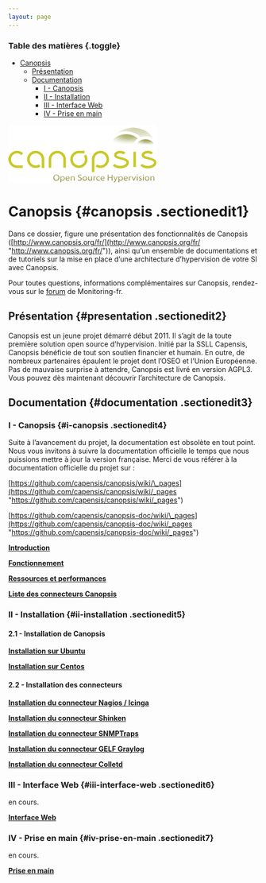 ```yaml
---
layout: page
---
```


### Table des matières {.toggle}

-   [Canopsis](start.html#canopsis)
    -   [Présentation](start.html#presentation)
    -   [Documentation](start.html#documentation)
        -   [I - Canopsis](start.html#i-canopsis)
        -   [II - Installation](start.html#ii-installation)
        -   [III - Interface Web](start.html#iii-interface-web)
        -   [IV - Prise en main](start.html#iv-prise-en-main)

[![](../../../assets/media/canopsis/canopsis_logo.png@w=300)](../../../_detail/canopsis/canopsis_logo.png@id=canopsis%253Astart.html "canopsis:canopsis_logo.png")

Canopsis {#canopsis .sectionedit1}
========

Dans ce dossier, figure une présentation des fonctionnalités de Canopsis
([http://www.canopsis.org/fr/](http://www.canopsis.org/fr/ "http://www.canopsis.org/fr/")),
ainsi qu’un ensemble de documentations et de tutoriels sur la mise en
place d’une architecture d’hypervision de votre SI avec Canopsis.

Pour toutes questions, informations complémentaires sur Canopsis,
rendez-vous sur le
[forum](http://forums.monitoring-fr.org/ "http://forums.monitoring-fr.org/")
de Monitoring-fr.

Présentation {#presentation .sectionedit2}
------------

Canopsis est un jeune projet démarré début 2011. Il s’agit de la toute
première solution open source d’hypervision. Initié par la SSLL
Capensis, Canopsis bénéficie de tout son soutien financier et humain. En
outre, de nombreux partenaires épaulent le projet dont l’OSEO et l’Union
Européenne. Pas de mauvaise surprise à attendre, Canopsis est livré en
version AGPL3. Vous pouvez dès maintenant découvrir l’architecture de
Canopsis.

Documentation {#documentation .sectionedit3}
-------------

### I - Canopsis {#i-canopsis .sectionedit4}

Suite à l’avancement du projet, la documentation est obsolète en tout
point. Nous vous invitons à suivre la documentation officielle le temps
que nous puissions mettre à jour la version française. Merci de vous
référer à la documentation officielle du projet sur :

[https://github.com/capensis/canopsis/wiki/\_pages](https://github.com/capensis/canopsis/wiki/_pages "https://github.com/capensis/canopsis/wiki/_pages")

[https://github.com/capensis/canopsis-doc/wiki/\_pages](https://github.com/capensis/canopsis-doc/wiki/_pages "https://github.com/capensis/canopsis-doc/wiki/_pages")

**[Introduction](http://wiki.monitoring-fr.org/canopsis/canopsis-introduction "canopsis:canopsis-introduction")**

**[Fonctionnement](../../../canopsis/canopsis-work.html "canopsis:canopsis-work")**

**[Ressources et
performances](http://wiki.monitoring-fr.org/canopsis/canopsis-resources "canopsis:canopsis-resources")**

**[Liste des connecteurs
Canopsis](../../../canopsis/canopsis-connectors.html "canopsis:canopsis-connectors")**

### II - Installation {#ii-installation .sectionedit5}

#### 2.1 - Installation de Canopsis

**[Installation sur
Ubuntu](../../../canopsis/canopsis-ubuntu-install.html "canopsis:canopsis-ubuntu-install")**

**[Installation sur
Centos](../../../canopsis/canopsis-centos-install.html "canopsis:canopsis-centos-install")**

#### 2.2 - Installation des connecteurs

**[Installation du connecteur Nagios /
Icinga](../../../canopsis/canopsis-nagios-connector.html "canopsis:canopsis-nagios-connector")**

**[Installation du connecteur
Shinken](../../../canopsis/canopsis-shinken-connector.html "canopsis:canopsis-shinken-connector")**

**[Installation du connecteur
SNMPTraps](http://wiki.monitoring-fr.org/canopsis/canopsis-snmptrap-connector "canopsis:canopsis-snmptrap-connector")**

**[Installation du connecteur GELF
Graylog](http://wiki.monitoring-fr.org/canopsis/canopsis-graylog-connector "canopsis:canopsis-graylog-connector")**

**[Installation du connecteur
Colletd](http://wiki.monitoring-fr.org/canopsis/canopsis-collectd-connector "canopsis:canopsis-collectd-connector")**

### III - Interface Web {#iii-interface-web .sectionedit6}

en cours.

**[Interface
Web](http://wiki.monitoring-fr.org/canopsis/canopsis-interface "canopsis:canopsis-interface")**

### IV - Prise en main {#iv-prise-en-main .sectionedit7}

en cours.

**[Prise en
main](http://wiki.monitoring-fr.org/canopsis/canopsis-use "canopsis:canopsis-use")**
